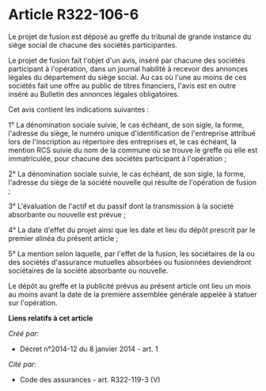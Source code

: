 # Article R322-106-6

Le projet de fusion est déposé au greffe du tribunal de grande instance du siège social de chacune des sociétés
participantes.

Le projet de fusion fait l'objet d'un avis,  inséré par chacune des sociétés participant à l'opération, dans un  journal
habilité à recevoir des annonces légales du département du siège  social. Au cas où l'une au moins de ces sociétés fait une
offre au  public de titres financiers, l'avis est en outre inséré au Bulletin des  annonces légales obligatoires.

Cet avis contient les indications suivantes :

1° La dénomination sociale suivie, le cas  échéant, de son sigle, la forme, l'adresse du siège, le numéro unique
d'identification de l'entreprise attribué lors de l'inscription au  répertoire des entreprises et, le cas échéant, la mention
RCS suivie du  nom de la commune où se trouve le greffe où elle est immatriculée, pour  chacune des sociétés participant à
l'opération ;

2° La dénomination sociale suivie, le cas  échéant, de son sigle, la forme, l'adresse du siège de la société  nouvelle qui
résulte de l'opération de fusion ;

3° L'évaluation de l'actif et du passif dont la transmission à la société absorbante ou nouvelle est prévue ;

4° La date d'effet du projet ainsi que les date et lieu du dépôt prescrit par le premier alinéa du présent article ;

5° La mention selon laquelle, par l'effet de la  fusion, les sociétaires de la ou des sociétés d'assurance mutuelles
absorbées ou fusionnées deviendront sociétaires de la société absorbante  ou nouvelle.

Le dépôt au greffe et la publicité prévus au  présent article ont lieu un mois au moins avant la date de la première
assemblée générale appelée à statuer sur l'opération.

**Liens relatifs à cet article**

_Créé par_:

  - Décret n°2014-12 du 8 janvier 2014 - art. 1

_Cité par_:

  - Code des assurances - art. R322-119-3 (V)
